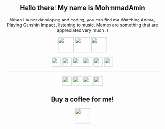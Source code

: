 
<h2 align="center">Hello there! My name is MohmmadAmin</h2>


<p align="center">When I'm not developing and coding, you can find me Watching Anime, Playing Genshin Impact , listening to music. Memes are something that are appreciated very much :) </p>

<p align="center">
<a href="https://t.me/Yamete_Kudasai_Oni_Chan"><img src="https://simpleicons.org/icons/telegram.svg" width=50></a>
<a href="https://github.com/YameteKudasaiOniChan"><img src="https://simpleicons.org/icons/github.svg" width=50></a>
<a href="https://twitter.com/YameteKudasaioc?t=E1ryIBxsngiGxQd27T-cRg&s=09"><img src="https://simpleicons.org/icons/twitter.svg" width=50></a>
</p>
<p align="center">
<img src="https://simpleicons.org/icons/python.svg" width=30>
<img src="https://simpleicons.org/icons/csharp.svg" width=30>
<img src="https://simpleicons.org/icons/archlinux.svg" width=30>
<img src="https://simpleicons.org/icons/unity.svg" width=30>
<img src="https://simpleicons.org/icons/html5.svg" width=30>
<img src="https://simpleicons.org/icons/css3.svg" width=30>
</p>
<hr>
<p align="center">
<img src="https://simpleicons.org/icons/python.svg" width=30>
<img src="https://simpleicons.org/icons/csharp.svg" width=30>
<img src="https://simpleicons.org/icons/html5.svg" width=30>
<img src="https://simpleicons.org/icons/css3.svg" width=30>
</p>


<h2 align="center">Buy a coffee for me!</h2>
<p align="center"><img src="https://simpleicons.org/icons/buymeacoffee.svg" width=50> </p>
